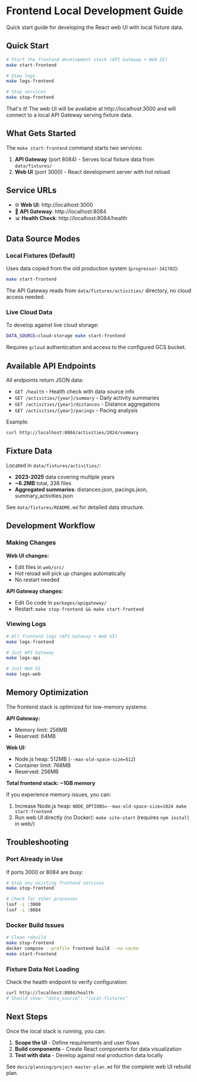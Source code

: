 # Frontend Local Development Guide

Quick start guide for developing the React web UI with local fixture data.

## Quick Start

```bash
# Start the frontend development stack (API Gateway + Web UI)
make start-frontend

# View logs
make logs-frontend

# Stop services
make stop-frontend
```

That's it! The web UI will be available at http://localhost:3000 and will connect to a local API Gateway serving fixture data.

## What Gets Started

The `make start-frontend` command starts two services:

1. **API Gateway** (port 8084) - Serves local fixture data from `data/fixtures/`
2. **Web UI** (port 3000) - React development server with hot reload

## Service URLs

- 🌐 **Web UI**: http://localhost:3000
- 🔌 **API Gateway**: http://localhost:8084
- 📊 **Health Check**: http://localhost:8084/health

## Data Source Modes

### Local Fixtures (Default)
Uses data copied from the old production system (`progressor-341702`):
```bash
make start-frontend
```

The API Gateway reads from `data/fixtures/activities/` directory, no cloud access needed.

### Live Cloud Data
To develop against live cloud storage:
```bash
DATA_SOURCE=cloud-storage make start-frontend
```

Requires `gcloud` authentication and access to the configured GCS bucket.

## Available API Endpoints

All endpoints return JSON data:

- `GET /health` - Health check with data source info
- `GET /activities/{year}/summary` - Daily activity summaries
- `GET /activities/{year}/distances` - Distance aggregations
- `GET /activities/{year}/pacings` - Pacing analysis

Example:
```bash
curl http://localhost:8084/activities/2024/summary
```

## Fixture Data

Located in `data/fixtures/activities/`:
- **2023-2025** data covering multiple years
- **~6.2MB** total, 338 files
- **Aggregated summaries**: distances.json, pacings.json, summary_activities.json

See `data/fixtures/README.md` for detailed data structure.

## Development Workflow

### Making Changes

**Web UI changes:**
- Edit files in `web/src/`
- Hot reload will pick up changes automatically
- No restart needed

**API Gateway changes:**
- Edit Go code in `packages/apigateway/`
- Restart: `make stop-frontend && make start-frontend`

### Viewing Logs

```bash
# All frontend logs (API Gateway + Web UI)
make logs-frontend

# Just API Gateway
make logs-api

# Just Web UI
make logs-web
```

## Memory Optimization

The frontend stack is optimized for low-memory systems:

**API Gateway:**
- Memory limit: 256MB
- Reserved: 64MB

**Web UI:**
- Node.js heap: 512MB (`--max-old-space-size=512`)
- Container limit: 768MB
- Reserved: 256MB

**Total frontend stack: ~1GB memory**

If you experience memory issues, you can:
1. Increase Node.js heap: `NODE_OPTIONS=--max-old-space-size=1024 make start-frontend`
2. Run web UI directly (no Docker): `make site-start` (requires `npm install` in web/)

## Troubleshooting

### Port Already in Use
If ports 3000 or 8084 are busy:
```bash
# Stop any existing frontend services
make stop-frontend

# Check for other processes
lsof -i :3000
lsof -i :8084
```

### Docker Build Issues
```bash
# Clean rebuild
make stop-frontend
docker compose --profile frontend build --no-cache
make start-frontend
```

### Fixture Data Not Loading
Check the health endpoint to verify configuration:
```bash
curl http://localhost:8084/health
# Should show: "data_source": "local-fixtures"
```

## Next Steps

Once the local stack is running, you can:
1. **Scope the UI** - Define requirements and user flows
2. **Build components** - Create React components for data visualization
3. **Test with data** - Develop against real production data locally

See `docs/planning/project-master-plan.md` for the complete web UI rebuild plan.
